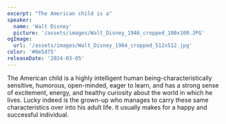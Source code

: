 ```yaml
---
excerpt: "The American child is a"
speaker:
  name: 'Walt Disney'
  picture: '/assets/images/Walt_Disney_1946_cropped_100x100.JPG'
ogImage:
  url: '/assets/images/Walt_Disney_1964_cropped_512x512.jpg'
color: '#0e5d75'
releaseDate: '2024-03-05'
---
```

The American child is a highly intelligent human being-characteristically sensitive, humorous, open-minded, eager to learn, and has a strong sense of excitement, energy, and healthy curiosity about the world in which he lives. Lucky indeed is the grown-up who manages to carry these same characteristics over into his adult life. It usually makes for a happy and successful individual.

